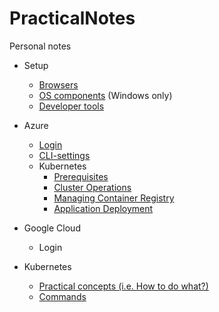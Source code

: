 # PracticalNotes
Personal notes

- Setup
  - [Browsers](Setup/Browsers.md)
  - [OS components](Setup/OsComponents.md) (Windows only)
  - [Developer tools](Setup/DevTools.md)

- Azure
  - [Login](Azure/Login.md)
  - [CLI-settings](Azure/CliSettings.md)
  - Kubernetes
    - [Prerequisites](Azure/K8sPrerequisites.md)
    - [Cluster Operations](Azure/K8sClusterOperations.md)
    - [Managing Container Registry](Azure/K8sContainerRegistry.md)
    - [Application Deployment](Azure/K8sDeployApplication.md)

- Google Cloud
  - Login
  
- Kubernetes
  - [Practical concepts (i.e. How to do what?)](K8s/PracticalConcepts.md)
  - [Commands](K8s/Commands.md)
